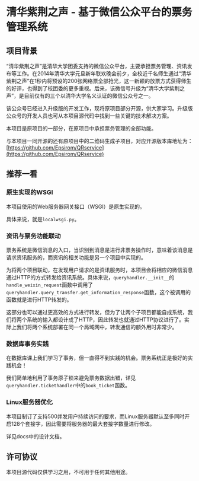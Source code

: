 # 清华紫荆之声 - 基于微信公众平台的票务管理系统

## 项目背景
“清华紫荆之声”是清华大学团委支持的微信公众平台，主要承担票务管理、资讯发布等工作。在2014年清华大学元旦新年联欢晚会前夕，全校近千名师生通过“清华紫荆之声”在1秒内将预设的200张网络票全部抢光，这一新颖的放票方式获得师生的好评，也得到了校团委的更多重视。后来，该微信号升级为“清华大学紫荆之声”，是目前仅有的三个以清华大学名义认证的微信公众号之一。

该公众号已经进入升级版的开发工作，现将原项目部分开源，供大家学习。升级版公众号的开发人员也可从本项目源代码中找到一些关键的技术解决方案。

本项目是原项目的一部分，在原项目中承担票务管理的全部功能。

与本项目一同开源的还有原项目中的二维码生成子项目，对应开源版本库地址为：[https://github.com/Epsirom/QRservice](https://github.com/Epsirom/QRservice)

## 推荐一看

### 原生实现的WSGI
本项目使用的Web服务器网关接口（WSGI）是原生实现的。

具体来说，就是`localwsgi.py`。

### 资讯与票务功能联动
票务系统是微信消息的入口，当识别到消息是进行非票务操作时，意味着该消息是请求资讯服务的，而资讯的相关功能是另一个项目中实现的。

为将两个项目联动，在发现用户请求的是资讯服务时，本项目会将相应的微信消息通过HTTP的方式转发给资讯系统。具体来说，`queryhandler.__init__`的`handle_weixin_request`函数中调用了`queryhandler.query_transfer.get_information_response`函数，这个被调用的函数就是进行HTTP转发的。

这部分也可以通过更高效的方式进行转发，但为了让两个子项目都能自成系统，我们将两个系统的输入都设计成了HTTP，因此转发也就通过HTTP协议进行了。实际上我们将两个系统部署在同一个局域网中，转发通信的额外用时非常少。

### 数据库事务实践
在数据库课上我们学习了事务，但一直得不到实践的机会。票务系统正是极好的实践机会！

我们简单地利用了事务原子锁来避免票务数据出错，详见`queryhandler.tickethandler`中的`book_ticket`函数。

### Linux服务器优化
本项目制订了支持500并发用户持续访问的要求，而Linux服务器默认至多同时开启128个套接字，因此需要将服务器的最大套接字数量进行修改。

详见docs中的设计文档。

## 许可协议
本项目源代码仅供学习之用，不可用于任何其他用途。